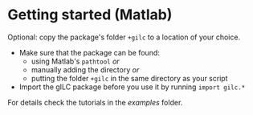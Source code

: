 # Getting started (Matlab)
Optional: copy the package's folder `+gilc` to a location of your choice.

- Make sure that the package can be found:
  - using Matlab's `pathtool` *or*
  - manually adding the directory *or*
  - putting the folder `+gilc` in the same directory as your script
- Import the gILC package before you use it by running
```import gilc.*```

For details check the tutorials in the *examples* folder.
